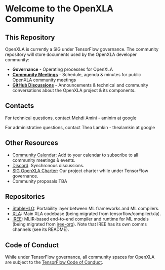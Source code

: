 # Welcome to the OpenXLA Community

## This Repository 

OpenXLA is currently a SIG under TensorFlow governance. The community repository will store documents used by the OpenXLA developer community:

* **Governance** - Operating processes for OpenXLA
* **[Community Meetings](https://github.com/openxla/community/tree/main/meetings)** - Schedule, agenda & minutes for public OpenXLA community meetings
* **[GitHub Discussions](https://github.com/openxla/community/discussions)** - Announcements & technical and community conversations about the OpenXLA project & its components.

## Contacts

For technical questions, contact Mehdi Amini - aminim at google

For administrative questions, contact Thea Lamkin - thealamkin at google 

## Other Resources

* [Community Calendar](https://calendar.google.com/calendar/u/0/embed?src=c_6e3fee8576a7e330003a3130f2c89726fe487f4b3f555a12edf8a2c49005f69b@group.calendar.google.com&ctz=America/Los_Angeles): Add to your calendar to subscribe to all community meetings & events. 
* [Discord](https://discord.gg/PeWUTaecrA): Synchronous discussions. 
* [SIG OpenXLA Charter](https://github.com/tensorflow/community/blob/master/sigs/openxla/CHARTER.md): Our project charter while under TensorFlow governance. 
* Community proposals TBA

## Repositories

* [StableHLO](https://github.com/openxla/stablehlo): Portability layer between ML frameworks and ML compilers.
* [XLA](https://github.com/openxla/xla): Main XLA codebase (being migrated from tensorflow/compiler/xla).
* [IREE](https://github.com/iree-org/iree): MLIR-based end-to-end compiler and runtime for ML models (being migrated from [iree-org](https://github.com/iree-org)). Note that IREE has its own comms channels (see its README).

## Code of Conduct
While under TensorFlow governance, all community spaces for OpenXLA are subject to the [TensorFlow Code of Conduct](https://github.com/tensorflow/community/blob/master/CODE_OF_CONDUCT.md).

